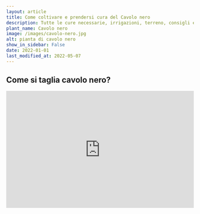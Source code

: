 ```yaml
---
layout: article
title: Come coltivare e prendersi cura del Cavolo nero
description: Tutte le cure necessarie, irrigazioni, terreno, consigli e molto altro sulla coltivazione del Cavolo nero
plant_name: Cavolo nero
image: /images/cavolo-nero.jpg
alt: pianta di cavolo nero
show_in_sidebar: False
date: 2022-01-01
last_modified_at: 2022-05-07
---
```


## Come si taglia cavolo nero?

<iframe width="100%" height="315" src="https://www.youtube.com/embed/ZXh9siEkqSs" title="Come si taglia cavolo nero?" frameborder="0" allow="accelerometer; autoplay; clipboard-write; encrypted-media; gyroscope; picture-in-picture" allowfullscreen></iframe>

